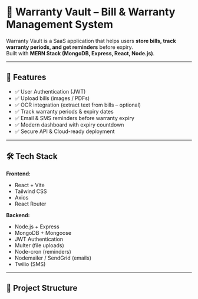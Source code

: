 # 📑 Warranty Vault – Bill & Warranty Management System

Warranty Vault is a SaaS application that helps users **store bills, track warranty periods, and get reminders** before expiry.  
Built with **MERN Stack (MongoDB, Express, React, Node.js)**.

---

## 🚀 Features
- ✅ User Authentication (JWT)
- ✅ Upload bills (images / PDFs)
- ✅ OCR integration (extract text from bills – optional)
- ✅ Track warranty periods & expiry dates
- ✅ Email & SMS reminders before warranty expiry
- ✅ Modern dashboard with expiry countdown
- ✅ Secure API & Cloud-ready deployment

---

## 🛠 Tech Stack
**Frontend:**
- React + Vite
- Tailwind CSS
- Axios
- React Router

**Backend:**
- Node.js + Express
- MongoDB + Mongoose
- JWT Authentication
- Multer (file uploads)
- Node-cron (reminders)
- Nodemailer / SendGrid (emails)
- Twilio (SMS)

---

## 📂 Project Structure

